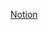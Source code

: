[Notion](https://www.notion.so/90ecf04c0e0a41159830a02feb9eda92?v=d79bfe439816491f9f904345e1fe656a&p=914da20177834266b203a27ba0a8562e&pm=c](https://sky-crab-7c4.notion.site/54a396f895254b569b487a54ae7da21e?v=67a633086f27472b91ba3bf9a9f35b59&pvs=4)https://sky-crab-7c4.notion.site/54a396f895254b569b487a54ae7da21e?v=67a633086f27472b91ba3bf9a9f35b59&pvs=4](https://sky-crab-7c4.notion.site/90ecf04c0e0a41159830a02feb9eda92?v=d79bfe439816491f9f904345e1fe656a&pvs=4)https://sky-crab-7c4.notion.site/90ecf04c0e0a41159830a02feb9eda92?v=d79bfe439816491f9f904345e1fe656a&pvs=4)
